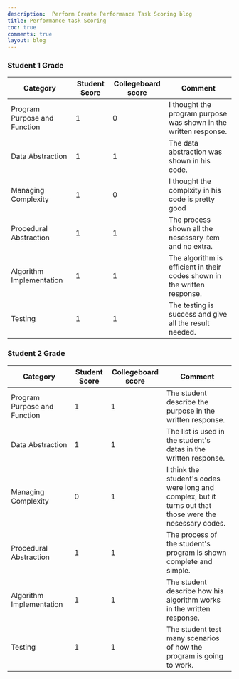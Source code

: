 ```yaml
---
description:  Perform Create Performance Task Scoring blog
title: Performance task Scoring
toc: true
comments: true
layout: blog
---
```


### Student 1 Grade

| Category                     | Student Score | Collegeboard score | Comment                                                                  |
|------------------------------|---------------|--------------------|--------------------------------------------------------------------------|
| Program Purpose and Function | 1             | 0                  | I thought the program purpose was shown in the written response.         |
| Data Abstraction             | 1             | 1                  | The data abstraction was shown in his code.                              |
| Managing Complexity          | 1             | 0                  | I thought the complxity in his code is pretty good                       |
| Procedural Abstraction       | 1             | 1                  | The process shown all the nesessary item and no extra.                   |
| Algorithm Implementation     | 1             | 1                  | The algorithm is efficient in their codes shown in the written response. |
| Testing                      | 1             | 1                  | The testing is success and give all the result needed.                   |

### Student 2 Grade
| Category                     | Student Score | Collegeboard score | Comment                                                                                                  |
|------------------------------|---------------|--------------------|----------------------------------------------------------------------------------------------------------|
| Program Purpose and Function | 1             | 1                  | The student describe the purpose in the written response.                                                |
| Data Abstraction             | 1             | 1                  | The list is used in the student's datas in the written response.                                         |
| Managing Complexity          | 0             | 1                  | I think the student's codes were long and complex, but it turns out that those were the nesessary codes. |
| Procedural Abstraction       | 1             | 1                  | The process of the student's program is shown complete and simple.                                       |
| Algorithm Implementation     | 1             | 1                  | The student describe how his algorithm works in the written response.                                    |
| Testing                      | 1             | 1                  | The student test many scenarios of how the program is going to work.                                     |